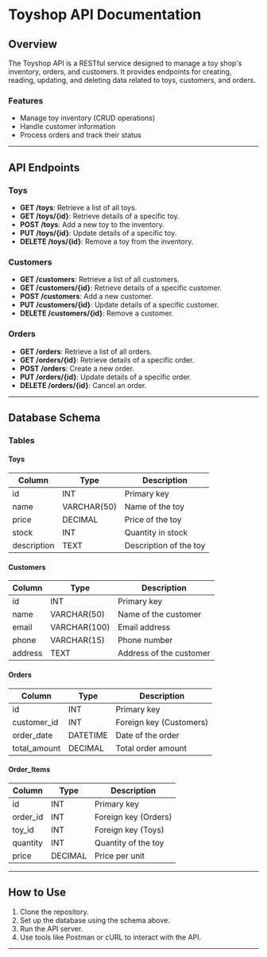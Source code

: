 # Toyshop API Documentation

## Overview

The Toyshop API is a RESTful service designed to manage a toy shop's inventory, orders, and customers. It provides endpoints for creating, reading, updating, and deleting data related to toys, customers, and orders.

### Features

- Manage toy inventory (CRUD operations)
- Handle customer information
- Process orders and track their status

---

## API Endpoints

### Toys

- **GET /toys**: Retrieve a list of all toys.
- **GET /toys/{id}**: Retrieve details of a specific toy.
- **POST /toys**: Add a new toy to the inventory.
- **PUT /toys/{id}**: Update details of a specific toy.
- **DELETE /toys/{id}**: Remove a toy from the inventory.

### Customers

- **GET /customers**: Retrieve a list of all customers.
- **GET /customers/{id}**: Retrieve details of a specific customer.
- **POST /customers**: Add a new customer.
- **PUT /customers/{id}**: Update details of a specific customer.
- **DELETE /customers/{id}**: Remove a customer.

### Orders

- **GET /orders**: Retrieve a list of all orders.
- **GET /orders/{id}**: Retrieve details of a specific order.
- **POST /orders**: Create a new order.
- **PUT /orders/{id}**: Update details of a specific order.
- **DELETE /orders/{id}**: Cancel an order.

---

## Database Schema

### Tables

#### Toys

| Column       | Type        | Description              |
|--------------|-------------|--------------------------|
| id           | INT         | Primary key              |
| name         | VARCHAR(50) | Name of the toy          |
| price        | DECIMAL     | Price of the toy         |
| stock        | INT         | Quantity in stock        |
| description  | TEXT        | Description of the toy   |

#### Customers

| Column       | Type        | Description              |
|--------------|-------------|--------------------------|
| id           | INT         | Primary key              |
| name         | VARCHAR(50) | Name of the customer     |
| email        | VARCHAR(100)| Email address            |
| phone        | VARCHAR(15) | Phone number             |
| address      | TEXT        | Address of the customer  |

#### Orders

| Column       | Type        | Description              |
|--------------|-------------|--------------------------|
| id           | INT         | Primary key              |
| customer_id  | INT         | Foreign key (Customers)  |
| order_date   | DATETIME    | Date of the order        |
| total_amount | DECIMAL     | Total order amount       |

#### Order_Items

| Column       | Type        | Description              |
|--------------|-------------|--------------------------|
| id           | INT         | Primary key              |
| order_id     | INT         | Foreign key (Orders)     |
| toy_id       | INT         | Foreign key (Toys)       |
| quantity     | INT         | Quantity of the toy      |
| price        | DECIMAL     | Price per unit           |

---

## How to Use

1. Clone the repository.
2. Set up the database using the schema above.
3. Run the API server.
4. Use tools like Postman or cURL to interact with the API.

---
